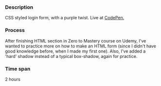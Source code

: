 ### Description
CSS styled login form, with a purple twist. Live at [CodePen.](https://codepen.io/merkund/pen/jdBjYO)

### Process
After finishing HTML section in Zero to Mastery course on Udemy, I've wanted to practice more on how to make an HTML form (since I didn't have good knowledge before, when I made my first one). Also, I've added a 'hard' shadow instead of a typical box-shadow, again for practice. 

### Time span
2 hours
